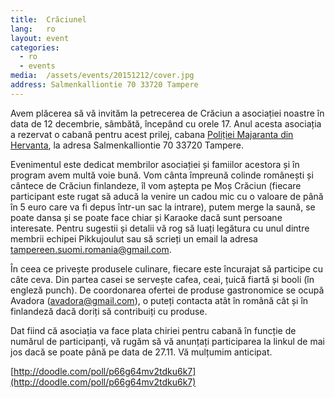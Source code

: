 ```yaml
---
title:  Crăciunel
lang:   ro
layout: event
categories:
  - ro
  - events
media:  /assets/events/20151212/cover.jpg
address: Salmenkalliontie 70 33720 Tampere
---
```


Avem plăcerea să vă invităm la petrecerea de Crăciun a asociației noastre în data de 12 decembrie, sâmbătă, începând cu orele 17. Anul acesta asociația a rezervat o cabană pentru acest prilej, cabana [Poliției Majaranta din Hervanta](http://www.majaranta.fi/), la adresa Salmenkalliontie 70 33720 Tampere.

Evenimentul este dedicat membrilor asociației și famiilor acestora și în program avem multă voie bună. Vom cânta împreună colinde românești și cântece de Crăciun finlandeze, îl vom aștepta pe Moș Crăciun (fiecare participant este rugat să aducă la venire un cadou mic cu o valoare de până în 5 euro care va fi depus într-un sac la intrare), putem merge la saună, se poate dansa și se poate face chiar și Karaoke dacă sunt persoane interesate. Pentru sugestii și detalii vă rog să luați legătura cu unul dintre membrii echipei Pikkujoulut sau să scrieți un email la adresa [tampereen.suomi.romania@gmail.com](mailto:tampereen.suomi.romania@gmail.com).

În ceea ce privește produsele culinare, fiecare este încurajat să participe cu câte ceva. Din partea casei se servește cafea, ceai, țuică fiartă și booli (în engleză punch). De coordonarea ofertei de produse gastronomice se ocupă Avadora (avadora@gmail.com), o puteți contacta atât în română cât și în finlandeză dacă doriți să contribuiți cu produse.

Dat fiind că asociația va face plata chiriei pentru cabană în funcție de numărul de participanți, vă rugăm să vă anunțați participarea la linkul de mai jos dacă se poate până pe data de 27.11. Vă mulțumim anticipat.

[http://doodle.com/poll/p66g64mv2tdku6k7](http://doodle.com/poll/p66g64mv2tdku6k7)